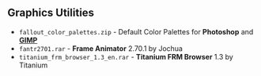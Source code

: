 ## Graphics Utilities

* `fallout_color_palettes.zip` - Default Color Palettes for **Photoshop** and [**GIMP**](https://www.gimp.org/)
* `fantr2701.rar` - **Frame Animator** 2.70.1 by Jochua
* `titanium_frm_browser_1.3_en.rar` - **Titanium FRM Browser** 1.3 by Titanium
